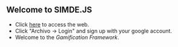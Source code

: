 ## Welcome to SIMDE.JS

- Click [here](https://antoniogarnier.github.io/SIMDE.JS/) to access the web.
- Click "Archivo -> Login" and sign up with your google account.
- Welcome to the *Gamification Framework*.